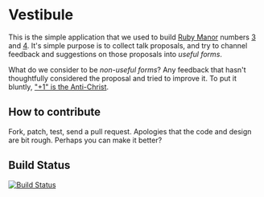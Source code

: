 Vestibule
=========

This is the simple application that we used to build [Ruby Manor](http://rubymanor.org/) numbers [3](http://rubymanor.org/3/) and [4](http://rubymanor.org/4/). It's simple purpose is to collect talk proposals, and try to channel feedback and suggestions on those proposals into *useful forms*.

What do we consider to be *non-useful forms*? Any feedback that hasn't thoughtfully considered the proposal and tried to improve it. To put it bluntly, ["+1" is the Anti-Christ][plus-ones].


How to contribute
-----------------

Fork, patch, test, send a pull request. Apologies that the code and design are bit rough. Perhaps you can make it better?


Build Status
------------

[![Build Status](https://travis-ci.org/rubymanor/vestibule.png?branch=master)](http://travis-ci.org/rubymanor/vestibule)

[Ruby Manor 3]: http://rubymanor.org/3
[plus-ones]: http://interblah.net/regarding-plus-ones
